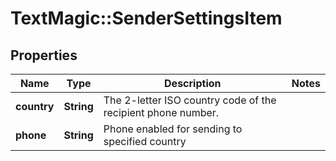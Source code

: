 # TextMagic::SenderSettingsItem

## Properties
Name | Type | Description | Notes
------------ | ------------- | ------------- | -------------
**country** | **String** | The 2-letter ISO country code of the recipient phone number.  | 
**phone** | **String** | Phone enabled for sending to specified country | 


